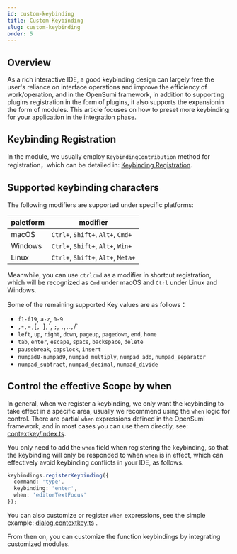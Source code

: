 ```yaml
---
id: custom-keybinding
title: Custom Keybinding
slug: custom-keybinding
order: 5
---
```


## Overview

As a rich interactive IDE, a good keybinding design can largely free the user's reliance on interface operations and improve the efficiency of work/operation, and in the OpenSumi framework, in addition to supporting plugins registration in the form of plugins, it also supports the expansionin the form of modules. This article focuses on how to preset more keybinding for your application in the integration phase.

## Keybinding Registration

In the module, we usually employ `KeybindingContribution` method for registration，which can be detailed in: [Keybinding Registration](../../develop/basic-design/contribution-point#快捷键注册).

## Supported keybinding characters

The following modifiers are supported under specific platforms:

| paletform    | modifier                            |
| ------- | ---------------------------------- |
| macOS   | `Ctrl+`, `Shift+`, `Alt+`, `Cmd+`  |
| Windows | `Ctrl+`, `Shift+`, `Alt+`, `Win+`  |
| Linux   | `Ctrl+`, `Shift+`, `Alt+`, `Meta+` |

Meanwhile, you can use `ctrlcmd` as a modifier in shortcut registration, which will be recognized as `Cmd` under macOS and `Ctrl` under Linux and Windows.

Some of the remaining supported Key values are as follows：

- `f1-f19`, `a-z`, `0-9`
- `,`-`,`=`,`[`, `]`,`\`, `;`, `,`,`,`.`,`/`
- `left`, `up`, `right`, `down`, `pageup`, `pagedown`, `end`, `home`
- `tab`, `enter`, `escape`, `space`, `backspace`, `delete`
- `pausebreak`, `capslock`, `insert`
- `numpad0-numpad9`, `numpad_multiply`, `numpad_add`, `numpad_separator`
- `numpad_subtract`, `numpad_decimal`, `numpad_divide`

## Control the effective Scope by when

In general, when we register a keybinding, we only want the keybinding to take effect in a specific area, usually we recommend using the `when` logic for control. There are partial `when` expressions defined in the OpenSumi framework, and in most cases you can use them directly, see: [contextkey/index.ts](https://github.com/opensumi/core/blob/f3fd01381d6ee854102d491b14957e9e634941a3/packages/core-browser/src/contextkey/index.ts).

You only need to add the `when` field when registering the keybinding, so that the keybinding will only be responded to when `when` is in effect, which can effectively avoid keybinding conflicts in your IDE, as follows.

```ts
keybindings.registerKeybinding({
  command: 'type',
  keybinding: 'enter',
  when: 'editorTextFocus'
});
```

You can also customize or register `when` expressions, see the simple example: [dialog.contextkey.ts](https://github.com/opensumi/core/blob/f3fd01381d6ee854102d491b14957e9e634941a3/packages/overlay/src/browser/dialog.contextkey.ts) .

From then on, you can customize the function keybindings by integrating customized modules.
